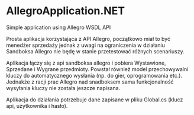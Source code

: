 # AllegroApplication.NET
Simple application using Allegro WSDL API

Prosta aplikacja korzystająca z API Allegro, początkowo miał to być menedżer sprzedaży jednak z uwagi na ograniczenia w działaniu Sandboksa Allegro nie będę w stanie przetestować różnych scenariuszy.

Aplikacja łączy się z api sandboksa allegro i pobiera Wystawione, Sprzedane i Wygrane przedmioty. Powstał również model przechowywalni kluczy do automatycznego wysłania (np. do gier, oprogramowania etc.). Jednakże z racji prac Allegro nad snadboksem sama funkcjonalność wysyłania kluczy nie została jeszcze napisana.

Aplikacja do działania potrzebuje dane zapisane w pliku Global.cs (klucz api, użytkownika i hasło).
